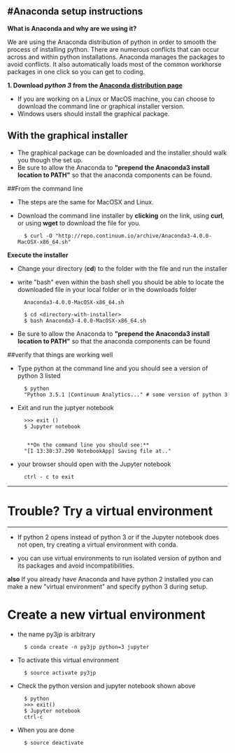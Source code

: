 #Anaconda setup instructions--**What is Anaconda and why are we using it?**We are using the Anaconda distribution of python in order to smooth the process of installing python. There are numerous conflicts that can occur across and within python installations. Anaconda manages the packages to avoid conflicts. It also automatically loads most of the common workhorse packages in one click so you can get to coding.**1. Download *python 3* from the [Anaconda distribution page](https://www.continuum.io/downloads)*** If you are working on a Linux or MacOS machine, you can choose to download the command line or graphical installer version. * Windows users should install the graphical package.## With the graphical installer* The graphical package can be downloaded and the installer should walk you though the set up. * Be sure to allow the Anaconda to **"prepend the Anaconda3 install location to PATH"** so that the anaconda components can be found.##From the command line* The steps are the same for MacOSX and Linux. * Download the command line installer by **clicking** on the link, using **curl**, or using **wget** to download the file for you.		$ curl -O "http://repo.continuum.io/archive/Anaconda3-4.0.0-MacOSX-x86_64.sh"**Execute the installer*** Change your directory (**cd**) to the folder with the file and run the installer* write "bash" even within the bash shellyou should be able to locate the downloaded file in your local folder or in the downloads folder		Anaconda3-4.0.0-MacOSX-x86_64.sh				$ cd <directory-with-installer>		$ bash Anaconda3-4.0.0-MacOSX-x86_64.sh* Be sure to allow the Anaconda to **"prepend the Anaconda3 install location to PATH"** so that the anaconda components can be found##verify that things are working well* Type python at the command line and you should see a version of python 3 listed		$ python 		"Python 3.5.1 |Continuum Analytics..." # some version of python 3* Exit and run the juptyer notebook				>>> exit ()		$ Jupyter notebook		 **On the command line you should see:**		"[I 13:30:37.290 NotebookApp] Saving file at.."* your browser should open with the Jupyter notebook		ctrl - c to exit______# Trouble? Try a virtual environment ----* If python 2 opens instead of python 3 or if the Jupyter notebook does not open, try creating a virtual environment with conda. * you can use virtual environments to run isolated version of python and its packages and avoid incompatibilities.**also** If you already have Anaconda and have python 2 installed you can make a new "virtual environment" and specify python 3 during setup.# Create a new virtual environment * the name py3jp is arbitrary		$ conda create -n py3jp python=3 jupyter* To activate this virtual environment 		$ source activate py3jp  * Check the python version and jupyter notebook shown above  		$ python		>>> exit()		$ Jupyter notebook		ctrl-c* When you are done 				$ source deactivate 